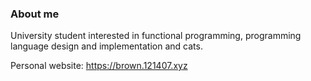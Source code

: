 ### About me

University student interested in functional programming, programming language design and implementation and cats.

Personal website: https://brown.121407.xyz
